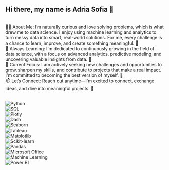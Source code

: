 ## Hi there, my name is Adria Sofia 👋  
<br>
👨‍💻 About Me:  
I’m naturally curious and love solving problems, which is what drew me to data science. I enjoy using machine learning and analytics to turn messy data into smart, real-world solutions. For me, every challenge is a chance to learn, improve, and create something meaningful. 🚀  
<br>
🌱 Always Learning:  
I’m dedicated to continuously growing in the field of data science, with a focus on advanced analytics, predictive modeling, and uncovering valuable insights from data. 📘  
<br>
🔭 Current Focus:  
I am actively seeking new challenges and opportunities to grow, sharpen my skills, and contribute to projects that make a real impact. I'm committed to becoming the best version of myself. 💪  
<br>
📫 Let’s Connect:  
Reach out anytime—I'm excited to connect, exchange ideas, and dive into meaningful projects. 🚀  
<br><br>

![Python](https://img.shields.io/badge/Python-3776AB?style=for-the-badge&logo=python&logoColor=white)  
![SQL](https://img.shields.io/badge/SQL-CC2927?style=for-the-badge&logo=postgresql&logoColor=white)  
![Plotly](https://img.shields.io/badge/Plotly-3F4F75?style=for-the-badge&logo=plotly&logoColor=white)  
![Dash](https://img.shields.io/badge/Dash-1E90FF?style=for-the-badge&logo=plotly&logoColor=white)  
![Seaborn](https://img.shields.io/badge/Seaborn-4C61E8?style=for-the-badge&logo=python&logoColor=white)  
![Tableau](https://img.shields.io/badge/Tableau-E97627?style=for-the-badge&logo=tableau&logoColor=white)  
![Matplotlib](https://img.shields.io/badge/Matplotlib-11557C?style=for-the-badge&logo=python&logoColor=white)  
![Scikit-learn](https://img.shields.io/badge/Scikit--Learn-F7931E?style=for-the-badge&logo=scikit-learn&logoColor=white)  
![Pandas](https://img.shields.io/badge/Pandas-150458?style=for-the-badge&logo=pandas&logoColor=white)  
![Microsoft Office](https://img.shields.io/badge/Microsoft_Office-D83B01?style=for-the-badge&logo=microsoft-office&logoColor=white)  
![Machine Learning](https://img.shields.io/badge/Machine_Learning-0A0A0A?style=for-the-badge&logo=numpy&logoColor=white)  
![Power BI](https://img.shields.io/badge/Power_BI-F2C811?style=for-the-badge&logo=powerbi&logoColor=black)  



<!--
**Adria1616/Adria1616** is a ✨ _special_ ✨ repository because its `README.md` (this file) appears on your GitHub profile.

Here are some ideas to get you started:

- 🔭 I’m currently working on ...
- 🌱 I’m currently learning ...
- 👯 I’m looking to collaborate on ...
- 🤔 I’m looking for help with ...
- 💬 Ask me about ...
- 📫 How to reach me: ...
- 😄 Pronouns: ...
- ⚡ Fun fact: ...
-->
